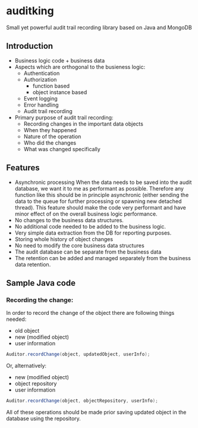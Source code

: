 # auditking
Small yet powerful audit trail recording library based on Java and MongoDB

## Introduction

- Business logic code + business data
- Aspects which are orthogonal to the busieness logic:
  - Authentication
  - Authorization
    - function based
    - object instance based
  - Event logging
  - Error handling
  - Audit trail recording
- Primary purpose of audit trail recording:
  - Recording changes in the important data objects
  - When they happened
  - Nature of the operation
  - Who did the changes
  - What was changed specifically
 
## Features

- Asynchronic processing
  When the data needs to be saved into the audit database, we want it to me as performant as possible. Therefore any function like this should be in principle asynchronic (either sending the data to the queue for further processing or spawning new detached thread). This feature should make the code very performant and have minor effect of on the overall business logic performance.
- No changes to the business data structures.
- No additional code needed to be added to the business logic.
- Very simple data extraction from the DB for reporting purposes.
- Storing whole history of object changes
- No need to modify the core business data structures
- The audit database can be separate from the business data
- The retention can be added and managed separately from the business data retention.

## Sample Java code

### Recording the change:
In order to record the change of the object there are following things needed:
 - old object
 - new (modified object)
 - user information
```Java
Auditor.recordChange(object, updatedObject, userInfo);
```
   
Or, alternatively:
 - new (modified object)
 - object repository
 - user information
```Java
Auditor.recordChange(object, objectRepository, userInfo);
```

All of these operations should be made prior saving updated object in the database using the repository. 

